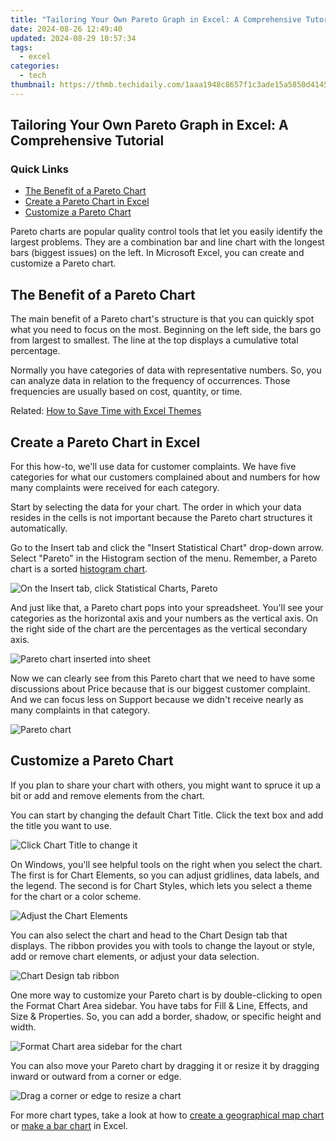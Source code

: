 ```yaml
---
title: "Tailoring Your Own Pareto Graph in Excel: A Comprehensive Tutorial"
date: 2024-08-26 12:49:40
updated: 2024-08-29 10:57:34
tags:
  - excel
categories:
  - tech
thumbnail: https://thmb.techidaily.com/1aaa1948c8657f1c3ade15a5850d4145b4cb86fea7e0bf45a6a316b50b831479.jpg
---
```


## Tailoring Your Own Pareto Graph in Excel: A Comprehensive Tutorial

### Quick Links

* [The Benefit of a Pareto Chart](https://android-location-track.techidaily.com/ways-to-stop-parent-tracking-your-sony-xperia-5-v-drfone-by-drfone-virtual-android/)
* [Create a Pareto Chart in Excel](https://screen-activity-recording.techidaily.com/updated-essential-list-the-finest-no-cost-games-capture-software-2024/)
* [Customize a Pareto Chart](https://some-knowledge.techidaily.com/updated-from-basics-to-expertise-the-quantum-hdr-journey/)

 Pareto charts are popular quality control tools that let you easily identify the largest problems. They are a combination bar and line chart with the longest bars (biggest issues) on the left. In Microsoft Excel, you can create and customize a Pareto chart.

##  The Benefit of a Pareto Chart

 The main benefit of a Pareto chart's structure is that you can quickly spot what you need to focus on the most. Beginning on the left side, the bars go from largest to smallest. The line at the top displays a cumulative total percentage.

 Normally you have categories of data with representative numbers. So, you can analyze data in relation to the frequency of occurrences. Those frequencies are usually based on cost, quantity, or time.

Related: [How to Save Time with Excel Themes](https://snapchat-videos.techidaily.com/new-djd-snaps-adding-tracks-to-enhance-videos-for-2024/) 

##  Create a Pareto Chart in Excel

 For this how-to, we'll use data for customer complaints. We have five categories for what our customers complained about and numbers for how many complaints were received for each category.

 Start by selecting the data for your chart. The order in which your data resides in the cells is not important because the Pareto chart structures it automatically.

 Go to the Insert tab and click the "Insert Statistical Chart" drop-down arrow. Select "Pareto" in the Histogram section of the menu. Remember, a Pareto chart is a sorted [histogram chart](https://bypass-frp.techidaily.com/a-step-by-step-guide-on-using-adb-and-fastboot-to-remove-frp-lock-from-your-vivo-s17-pro-by-drfone-android/).

![On the Insert tab, click Statistical Charts, Pareto](https://static1.howtogeekimages.com/wordpress/wp-content/uploads/2021/08/ParetoChartInsert-ExcelPareto.png) 

 And just like that, a Pareto chart pops into your spreadsheet. You'll see your categories as the horizontal axis and your numbers as the vertical axis. On the right side of the chart are the percentages as the vertical secondary axis.

![Pareto chart inserted into sheet](https://static1.howtogeekimages.com/wordpress/wp-content/uploads/2021/08/ParetoChartInserted-ExcelPareto.png) 

 Now we can clearly see from this Pareto chart that we need to have some discussions about Price because that is our biggest customer complaint. And we can focus less on Support because we didn't receive nearly as many complaints in that category.

![Pareto chart](https://static1.howtogeekimages.com/wordpress/wp-content/uploads/2021/08/ViewChart-ExcelPareto.png) 

##  Customize a Pareto Chart

 If you plan to share your chart with others, you might want to spruce it up a bit or add and remove elements from the chart.

 You can start by changing the default Chart Title. Click the text box and add the title you want to use.

![Click Chart Title to change it](https://static1.howtogeekimages.com/wordpress/wp-content/uploads/2021/08/ChartTitle-ExcelPareto.png) 

 On Windows, you'll see helpful tools on the right when you select the chart. The first is for Chart Elements, so you can adjust gridlines, data labels, and the legend. The second is for Chart Styles, which lets you select a theme for the chart or a color scheme.

![Adjust the Chart Elements](https://static1.howtogeekimages.com/wordpress/wp-content/uploads/2021/08/ChartElements-ExcelPareto.png) 

 You can also select the chart and head to the Chart Design tab that displays. The ribbon provides you with tools to change the layout or style, add or remove chart elements, or adjust your data selection.

![Chart Design tab ribbon](https://static1.howtogeekimages.com/wordpress/wp-content/uploads/2021/08/ChartDesign-ExcelPareto.png) 

 One more way to customize your Pareto chart is by double-clicking to open the Format Chart Area sidebar. You have tabs for Fill & Line, Effects, and Size & Properties. So, you can add a border, shadow, or specific height and width.

![Format Chart area sidebar for the chart](https://static1.howtogeekimages.com/wordpress/wp-content/uploads/2021/08/FormatChartArea-ExcelPareto.png) 

 You can also move your Pareto chart by dragging it or resize it by dragging inward or outward from a corner or edge.

![Drag a corner or edge to resize a chart](https://static1.howtogeekimages.com/wordpress/wp-content/uploads/2021/08/ResizeChart-ExcelPareto.png) 

 For more chart types, take a look at how to [create a geographical map chart](https://data-safeguard.techidaily.com/2024s-ultimate-guide-to-the-best-iphone-data-restoration-software-for-ios-17-devices/) or [make a bar chart](https://extra-support.techidaily.com/updated-premium-psd-aesthetic-optimization/) in Excel.

<ins class="adsbygoogle"
     style="display:block"
     data-ad-format="autorelaxed"
     data-ad-client="ca-pub-7571918770474297"
     data-ad-slot="1223367746"></ins>



<ins class="adsbygoogle"
     style="display:block"
     data-ad-client="ca-pub-7571918770474297"
     data-ad-slot="8358498916"
     data-ad-format="auto"
     data-full-width-responsive="true"></ins>
